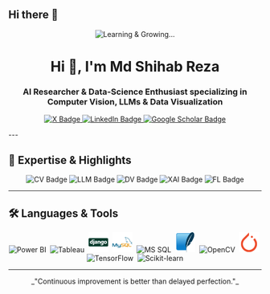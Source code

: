 ## Hi there 👋

<!-- GIF Header -->
<p align="center">
  <img src="https://media.giphy.com/media/3og0IPxMM0erATueVW/giphy.gif" alt="Learning & Growing..." width="200"/>
</p>

<h1 align="center">Hi 👋, I'm <strong>Md Shihab Reza</strong></h1>
<h3 align="center">AI Researcher & Data-Science Enthusiast specializing in Computer Vision, LLMs & Data Visualization</h3>

<p align="center">
  <a href="https://x.com/shihabReza3" target="_blank">
    <img src="https://img.shields.io/badge/X-@shihabReza3-1DA1F2?style=for-the-badge&logo=twitter" alt="X Badge"/>
  </a>
  <a href="https://www.linkedin.com/in/shihabrezaadit/" target="_blank">
    <img src="https://img.shields.io/badge/LinkedIn-Md%20Shihab%20Reza-0077B5?style=for-the-badge&logo=linkedin" alt="LinkedIn Badge"/>
  </a>
  <a href="https://scholar.google.com/citations?user=7OiPbxwAAAAJ&hl=en&authuser=3" target="_blank">
    <img src="https://img.shields.io/badge/Google%20Scholar-Md%20Shihab%20Reza-4285F4?style=for-the-badge&logo=google-scholar" alt="Google Scholar Badge"/>
  </a>
</p>
---


## 💼 Expertise & Highlights

<p align="center">
  <img src="https://img.shields.io/badge/Computer_Vision-✔️-brightgreen?style=flat-square" alt="CV Badge"/>
  <img src="https://img.shields.io/badge/LLMs-✔️-brightgreen?style=flat-square" alt="LLM Badge"/>
  <img src="https://img.shields.io/badge/Data_Visualization-✔️-brightgreen?style=flat-square" alt="DV Badge"/>
  <img src="https://img.shields.io/badge/XAI-✔️-brightgreen?style=flat-square" alt="XAI Badge"/>
  <img src="https://img.shields.io/badge/Federated_Learning-✔️-brightgreen?style=flat-square" alt="FL Badge"/>
</p>

---

## 🛠️ Languages & Tools

<p align="center">
  <img src="https://www.vectorlogo.zone/logos/microsoft_powerbi/microsoft_powerbi-icon.svg" alt="Power BI" width="40"/>&nbsp;
  <img src="https://raw.githubusercontent.com/devicons/devicon/master/icons/tableau/tableau-original.svg" alt="Tableau" width="40"/>&nbsp;
  <img src="https://raw.githubusercontent.com/devicons/devicon/master/icons/django/django-original.svg" alt="Django" width="40"/>&nbsp;
  <img src="https://raw.githubusercontent.com/devicons/devicon/master/icons/mysql/mysql-original-wordmark.svg" alt="MySQL" width="40"/>&nbsp;
  <img src="https://www.vectorlogo.zone/logos/microsoft_sql_server/microsoft_sql_server-icon.svg" alt="MS SQL" width="40"/>&nbsp;
  <img src="https://raw.githubusercontent.com/devicons/devicon/master/icons/sqlite/sqlite-original.svg" alt="SQLite" width="40"/>&nbsp;
  <img src="https://www.vectorlogo.zone/logos/opencv/opencv-icon.svg" alt="OpenCV" width="40"/>&nbsp;
  <img src="https://raw.githubusercontent.com/devicons/devicon/master/icons/pytorch/pytorch-original.svg" alt="PyTorch" width="40"/>&nbsp;
  <img src="https://www.vectorlogo.zone/logos/tensorflow/tensorflow-icon.svg" alt="TensorFlow" width="40"/>&nbsp;
  <img src="https://raw.githubusercontent.com/devicons/devicon/master/icons/scikit-learn/scikit-learn-original.svg" alt="Scikit-learn" width="40"/>
</p>

---



<p align="center">_"Continuous improvement is better than delayed perfection."_</p>
